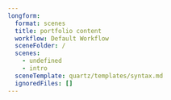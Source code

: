 ```yaml
---
longform:
  format: scenes
  title: portfolio content
  workflow: Default Workflow
  sceneFolder: /
  scenes:
    - undefined
    - intro
  sceneTemplate: quartz/templates/syntax.md
  ignoredFiles: []
---
```

